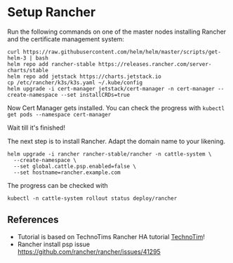 # Setup Rancher

Run the following commands on one of the master nodes installing Rancher and the certificate management system:

```
curl https://raw.githubusercontent.com/helm/helm/master/scripts/get-helm-3 | bash
helm repo add rancher-stable https://releases.rancher.com/server-charts/stable
helm repo add jetstack https://charts.jetstack.io
cp /etc/rancher/k3s/k3s.yaml ~/.kube/config
helm upgrade -i cert-manager jetstack/cert-manager -n cert-manager --create-namespace --set installCRDs=true 
```

Now Cert Manager gets installed. You can check the progress with
```kubectl get pods --namespace cert-manager```

Wait till it's finished!

The next step is to install Rancher. Adapt the domain name to your likening.
```
helm upgrade -i rancher rancher-stable/rancher -n cattle-system \
  --create-namespace \
  --set global.cattle.psp.enabled=false \
  --set hostname=rancher.example.com
```

The progress can be checked with
```
kubectl -n cattle-system rollout status deploy/rancher
```

## References
* Tutorial is based on TechnoTims Rancher HA tutorial [TechnoTim](https://docs.technotim.live/posts/rancher-ha-install/)!
* Rancher install psp issue https://github.com/rancher/rancher/issues/41295
